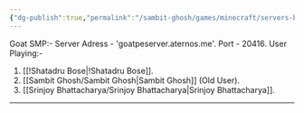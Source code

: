 ```yaml
---
{"dg-publish":true,"permalink":"/sambit-ghosh/games/minecraft/servers-by-sambit-ghosh/"}
---
```


Goat SMP:- 
Server Adress - 'goatpeserver.aternos.me'.
Port - 20416.
User Playing:-
1. [[!Shatadru Bose\|!Shatadru Bose]].
2. [[Sambit Ghosh/Sambit Ghosh\|Sambit Ghosh]] (Old User).
3. [[Srinjoy Bhattacharya/Srinjoy Bhattacharya\|Srinjoy Bhattacharya]].
---